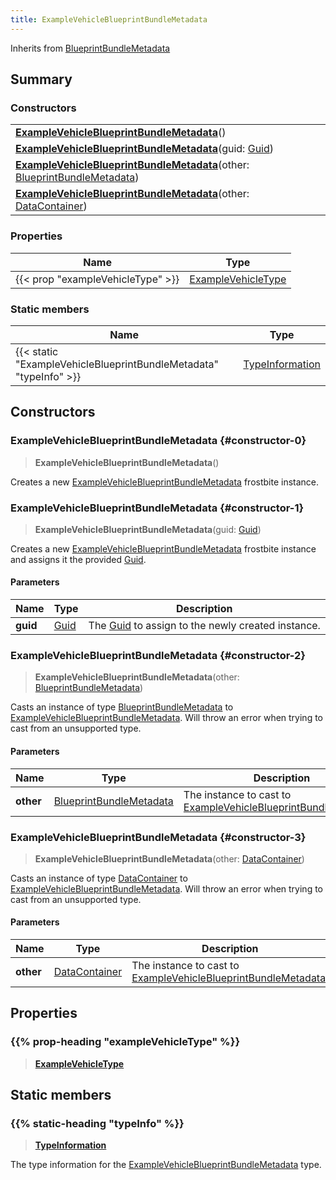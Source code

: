 ```yaml
---
title: ExampleVehicleBlueprintBundleMetadata
---
```


Inherits from [BlueprintBundleMetadata](/vext/ref/fb/blueprintbundlemetadata)

## Summary

### Constructors

|  |
| --- |
| **[ExampleVehicleBlueprintBundleMetadata](#constructor-0)**() |
| **[ExampleVehicleBlueprintBundleMetadata](#constructor-1)**(guid: [Guid](/vext/ref/shared/type/guid)) |
| **[ExampleVehicleBlueprintBundleMetadata](#constructor-2)**(other: [BlueprintBundleMetadata](/vext/ref/fb/blueprintbundlemetadata)) |
| **[ExampleVehicleBlueprintBundleMetadata](#constructor-3)**(other: [DataContainer](/vext/ref/shared/type/datacontainer)) |

### Properties

| Name | Type |
| ---- | ---- |
| {{< prop "exampleVehicleType" >}} | [ExampleVehicleType](/vext/ref/fb/examplevehicletype) |

### Static members

| Name | Type |
| ---- | ---- |
| {{< static "ExampleVehicleBlueprintBundleMetadata" "typeInfo" >}} | [TypeInformation](/vext/ref/shared/type/typeinformation) |

## Constructors

### ExampleVehicleBlueprintBundleMetadata {#constructor-0}

> **ExampleVehicleBlueprintBundleMetadata**()

Creates a new [ExampleVehicleBlueprintBundleMetadata](/vext/ref/fb/examplevehicleblueprintbundlemetadata) frostbite instance.

### ExampleVehicleBlueprintBundleMetadata {#constructor-1}

> **ExampleVehicleBlueprintBundleMetadata**(guid: [Guid](/vext/ref/shared/type/guid))

Creates a new [ExampleVehicleBlueprintBundleMetadata](/vext/ref/fb/examplevehicleblueprintbundlemetadata) frostbite instance and assigns it the provided [Guid](/vext/ref/shared/type/guid).

#### Parameters

| Name | Type | Description |
| ---- | ---- | ----------- |
| **guid** | [Guid](/vext/ref/shared/type/guid) | The [Guid](/vext/ref/shared/type/guid) to assign to the newly created instance. |

### ExampleVehicleBlueprintBundleMetadata {#constructor-2}

> **ExampleVehicleBlueprintBundleMetadata**(other: [BlueprintBundleMetadata](/vext/ref/fb/blueprintbundlemetadata))

Casts an instance of type [BlueprintBundleMetadata](/vext/ref/fb/blueprintbundlemetadata) to [ExampleVehicleBlueprintBundleMetadata](/vext/ref/fb/examplevehicleblueprintbundlemetadata). Will throw an error when trying to cast from an unsupported type.

#### Parameters

| Name | Type | Description |
| ---- | ---- | ----------- |
| **other** | [BlueprintBundleMetadata](/vext/ref/fb/blueprintbundlemetadata) | The instance to cast to [ExampleVehicleBlueprintBundleMetadata](/vext/ref/fb/examplevehicleblueprintbundlemetadata). |

### ExampleVehicleBlueprintBundleMetadata {#constructor-3}

> **ExampleVehicleBlueprintBundleMetadata**(other: [DataContainer](/vext/ref/shared/type/datacontainer))

Casts an instance of type [DataContainer](/vext/ref/shared/type/datacontainer) to [ExampleVehicleBlueprintBundleMetadata](/vext/ref/fb/examplevehicleblueprintbundlemetadata). Will throw an error when trying to cast from an unsupported type.

#### Parameters

| Name | Type | Description |
| ---- | ---- | ----------- |
| **other** | [DataContainer](/vext/ref/shared/type/datacontainer) | The instance to cast to [ExampleVehicleBlueprintBundleMetadata](/vext/ref/fb/examplevehicleblueprintbundlemetadata). |

## Properties

### {{% prop-heading "exampleVehicleType" %}}

> **[ExampleVehicleType](/vext/ref/fb/examplevehicletype)**

## Static members

### {{% static-heading "typeInfo" %}}

> **[TypeInformation](/vext/ref/shared/type/typeinformation)**

The type information for the [ExampleVehicleBlueprintBundleMetadata](/vext/ref/fb/examplevehicleblueprintbundlemetadata) type.

